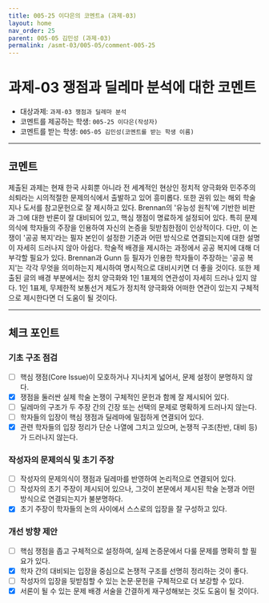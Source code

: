 ```yaml
---
title: 005-25 이다은의 코멘트a (과제-03) 
layout: home
nav_order: 25
parent: 005-05 김민성 (과제-03)
permalink: /asmt-03/005-05/comment-005-25
---
```


# 과제-03 쟁점과 딜레마 분석에 대한 코멘트

- 대상과제: `과제-03 쟁점과 딜레마 분석`
- 코멘트를 제공하는 학생: `005-25 이다은(작성자)` 
- 코멘트를 받는 학생: `005-05 김민성(코멘트를 받는 학생 이름)` 

---

## 코멘트

제출된 과제는 현재 한국 사회뿐 아니라 전 세계적인 현상인 정치적 양극화와 민주주의 쇠퇴라는 시의적절한 문제의식에서 출발하고 있어 흥미롭다. 또한 권위 있는 해외 학술지나 도서를 참고문헌으로 잘 제시하고 있다. Brennan의 '유능성 원칙'에 기반한 비판과 그에 대한 반론이 잘 대비되어 있고, 핵심 쟁점이 명료하게 설정되어 있다. 특히 문제의식에 학자들의 주장을 인용하여 자신의 논증을 뒷받침한점이 인상적이다. 
다만, 이 논쟁이 '공공 복지'라는 필자 본인이 설정한 기준과 어떤 방식으로 연결되는지에 대한 설명이 자세히 드러나지 않아 아쉽다. 학술적 배경을 제시하는 과정에서 공공 복지에 대해 더 부각할 필요가 있다. Brennan과 Gunn 등 필자가 인용한 학자들이 주장하는 '공공 복지'는 각각 무엇을 의미하는지 제시하여 명시적으로 대비시키면 더 좋을 것이다. 또한 제출된 글의 배경 부분에서는 정치 양극화와 1인 1표제의 연관성이 자세히 드러나 있지 않다. 1인 1표제, 무제한적 보통선거 제도가 정치적 양극화와 어떠한 연관이 있는지 구체적으로 제시한다면 더 도움이 될 것이다. 

---

## 체크 포인트

### **기초 구조 점검**
- [ ] 핵심 쟁점(Core Issue)이 모호하거나 지나치게 넓어서, 문제 설정이 분명하지 않다.
- [x] 쟁점을 둘러싼 실제 학술 논쟁이 구체적인 문헌과 함께 잘 제시되어 있다.
- [ ] 딜레마의 구조가 두 주장 간의 긴장 또는 선택의 문제로 명확하게 드러나지 않는다.
- [ ] 학자들의 입장이 핵심 쟁점과 딜레마에 밀접하게 연결되어 있다.
- [x] 관련 학자들의 입장 정리가 단순 나열에 그치고 있으며, 논쟁적 구조(찬반, 대비 등)가 드러나지 않는다.

### **작성자의 문제의식 및 초기 주장**
- [ ] 작성자의 문제의식이 쟁점과 딜레마를 반영하여 논리적으로 연결되어 있다.
- [ ] 작성자의 초기 주장이 제시되어 있으나, 그것이 본문에서 제시된 학술 논쟁과 어떤 방식으로 연결되는지가 불분명하다.
- [x] 초기 주장이 학자들의 논의 사이에서 스스로의 입장을 잘 구성하고 있다.

### **개선 방향 제안**
- [ ] 핵심 쟁점을 좁고 구체적으로 설정하여, 실제 논증문에서 다룰 문제를 명확히 할 필요가 있다.
- [x] 학자 간의 대비되는 입장을 중심으로 논쟁적 구조를 선명히 정리하는 것이 좋다.
- [ ] 작성자의 입장을 뒷받침할 수 있는 논문·문헌을 구체적으로 더 보강할 수 있다.
- [x] 서론이 될 수 있는 문제 배경 서술을 간결하게 재구성해보는 것도 도움이 될 것이다.
